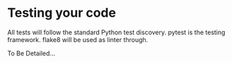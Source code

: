 # Testing your code

All tests will follow the standard Python test discovery.
pytest is the testing framework.
flake8 will be used as linter through.

To Be Detailed...

